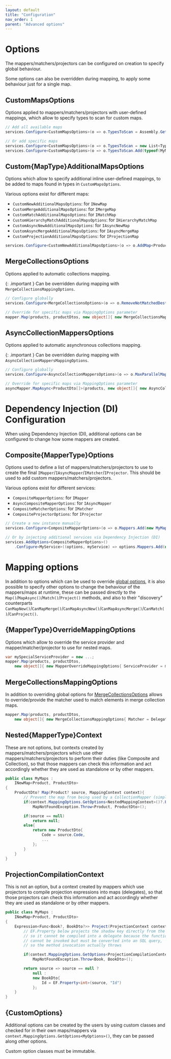```yaml
---
layout: default
title: "Configuration"
nav_order: 1
parent: "Advanced options"
---
```


# Options

The mappers/matchers/projectors can be configured on creation to specify global behaviour.

Some options can also be overridden during mapping, to apply some behaviour just for a single map.

## CustomMapsOptions

Options applied to mappers/matchers/projectors with user-defined mappings, which allow to specify types to scan for custom maps.

```csharp
// Add all available maps
services.Configure<CustomMapsOptions>(o => o.TypesToScan = Assembly.GetExecutingAssembly().GetTypes().ToList() );

// Or add specific maps
services.Configure<CustomMapsOptions>(o => o.TypesToScan = new List<Type>{ typeof(MyMaps), ... });
services.Configure<CustomMapsOptions>(o => o.TypesToScan.Add(typeof(MyMaps)));
```

## Custom{MapType}AdditionalMapsOptions

Options which allow to specify additional inline user-defined mappings, to be added to maps found in types in `CustomMapsOptions`.

Various options exist for different maps:
- `CustomNewAdditionalMapsOptions`: for `INewMap`
- `CustomMergeAdditionalMapsOptions`: for `IMergeMap`
- `CustomMatchAdditionalMapsOptions`: for `IMatchMap`
- `CustomHierarchyMatchAdditionalMapsOptions`: for `IHierarchyMatchMap`
- `CustomAsyncNewAdditionalMapsOptions`: for `IAsyncNewMap`
- `CustomAsyncMergeAdditionalMapsOptions`: for `IAsyncMergeMap`
- `CustomProjectionAdditionalMapsOptions`: for `IProjectionMap`

```csharp
services.Configure<CustomNewAdditionalMapsOptions>(o => o.AddMap<Product, ProductDto>((p, c) => ...));
```

## MergeCollectionsOptions

Options applied to automatic collections mapping.

{: .important }
Can be overridden during mapping with `MergeCollectionsMappingOptions`.

```csharp
// Configure globally
services.Configure<MergeCollectionsOptions>(o => o.RemoveNotMatchedDestinationElements = false);

// Override for specific maps via MappingOptions parameter
mapper.Map(products, productDtos, new object[]{ new MergeCollectionsMappingOptions{ RemoveNotMatchedDestinationElements = true } });
```

## AsyncCollectionMappersOptions

Options applied to automatic asynchronous collections mapping.

{: .important }
Can be overridden during mapping with `AsyncCollectionMappersMappingOptions`.

```csharp
// Configure globally
services.Configure<AsyncCollectionMappersOptions>(o => o.MaxParallelMappings = 1);

// Override for specific maps via MappingOptions parameter
asyncMapper.MapAsync<ProductDto[]>(products, new object[]{ new AsyncCollectionMappersMappingOptions{ MaxParallelMappings = 3 } });
```

# Dependency Injection (DI) Configuration

When using Dependency Injection (DI), additional options can be configured to change how some mappers are created.

## Composite{MapperType}Options

Options used to define a list of mappers/matchers/projectors to use to create the final `IMapper`/`IAsyncMapper`/`IMatcher`/`IProjector`. This should be used to add custom mappers/matchers/projectors.

Various options exist for different services:
- `CompositeMapperOptions`: for `IMapper`
- `AsyncCompositeMapperOptions`: for `IAsyncMapper`
- `CompositeMatcherOptions`: for `IMatcher`
- `CompositeProjectorOptions`: for `IProjector`

```csharp
// Create a new instance manually
services.Configure<CompositeMapperOptions>(o => o.Mappers.Add(new MyMapper(...)));

// Or by injecting additional services via Dependency Injection (DI)
services.AddOptions<CompositeMapperOptions>()
    .Configure<MyService>((options, myService) => options.Mappers.Add(new MyMapper(myService, ...)));
```

# Mapping options

In addition to options which can be used to override [global options](#options), it is also possible to specify other options to change the behaviour of the mappers/maps at runtime, these can be passed directly to the `Map()`/`MapAsync()`/`Match()`/`Project()` methods, and also to their "discovery" counterparts `CanMapNew()`/`CanMapMerge()`/`CanMapAsyncNew()`/`CanMapAsyncMerge()`/`CanMatch()`/`CanProject()`.

## {MapperType}OverrideMappingOptions

Options which allow to override the service provider and mapper/matcher/projector to use for nested maps.

```csharp
var mySpecialServiceProvider = new ...;
mapper.Map(products, productDtos,
    new object[]{ new MapperOverrideMappingOptions{ ServiceProvider = mySpecialServiceProvider } });
```

## MergeCollectionsMappingOptions

In addition to overriding global options for [MergeCollectionsOptions](#mergecollectionsoptions) allows to override/provide the matcher used to match elements in merge collection maps.

```csharp
mapper.Map(products, productDtos,
    new object[]{ new MergeCollectionsMappingOptions{ Matcher = DelegateMatcher.Create<Product, ProductDto>((p1, p2, c) => p1?.Code == p2?.Code) } });
```

## Nested{MapperType}Context

These are not options, but contexts created by mappers/matchers/projectors which use other mappers/matchers/projectors to perform their duties (like Composite and Collection), so that those mappers can check this information and act accordingly whether they are used as standalone or by other mappers.

```csharp
public class MyMaps :
    INewMap<Product, ProductDto>
{
    ProductDto? Map(Product? source, MappingContext context){
        // Prevent the map from being used by a CollectionMapper (simplified check)
        if(context.MappingOptions.GetOptions<NestedMappingContext>()?.ParentMapper is CollectionMapper)
            MapNotFoundException.Throw<Product, ProductDto>();

        if(source == null)
            return null;
        else{
            return new ProductDto{
                Code = source.Code,
                ...
            };
        }
    }
}
```

## ProjectionCompilationContext

This is not an option, but a context created by mappers which use projectors to compile projection expressions into maps (delegates), so that those projectors can check this information and act accordingly whether they are used as standalone or by other mappers.

```csharp
public class MyMaps :
    INewMap<Product, ProductDto>
{
    Expression<Func<Book?, BookDto?>> Project(ProjectionContext context){
        // EF.Property below projects the shadow key directly from the DB,
        // so it cannot be compiled into a delegate because the function 
        // cannot be invoked but must be converted into an SQL query,
        // so the method invocation actually throws

        if(context.MappingOptions.GetOptions<ProjectionCompilationContext>() != null)
            MapNotFoundException.Throw<Book, BookDto>();

        return source => source == null ?
            null :
            new BookDto{
                Id = EF.Property<int>(source, "Id")
            };
    }
}
```

## {CustomOptions}

Additional options can be created by the users by using custom classes and checked for in their own maps/mappers via `context.MappingOptions.GetOptions<MyOptions>()`, they can be passed along other options.

Custom option classes must be immutable.